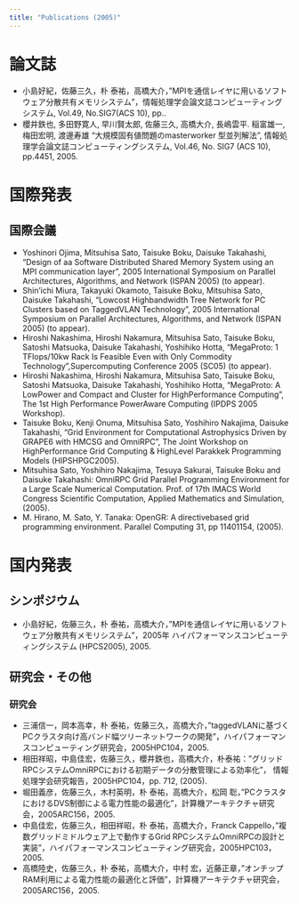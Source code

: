 ```yaml
---
title: "Publications (2005)"
---
```


# 論文誌

- 小島好紀，佐藤三久，朴 泰祐，高橋大介，”MPIを通信レイヤに用いるソフトウェア分散共有メモリシステム”，情報処理学会論文誌コンピューティングシステム, Vol.49, No.SIG7(ACS 10), pp..
- 櫻井鉄也, 多田野寛人, 早川賢太郎, 佐藤三久, 高橋大介, 長嶋雲平. 稲富雄一, 梅田宏明, 渡邊寿雄 “大規模固有値問題のmasterworker 型並列解法”, 情報処理学会論文誌コンピューティングシステム, Vol.46, No. SIG7 (ACS 10), pp.4451, 2005.

# 国際発表

## 国際会議

- Yoshinori Ojima, Mitsuhisa Sato, Taisuke Boku, Daisuke Takahashi, “Design of aa Software Distributed Shared Memory System using an MPI communication layer”, 2005 International Symposium on Parallel Architectures, Algorithms, and Network (ISPAN 2005) (to appear).
- Shin’ichi Miura, Takayuki Okamoto, Taisuke Boku, Mitsuhisa Sato, Daisuke Takahashi, “Lowcost Highbandwidth Tree Network for PC Clusters based on TaggedVLAN Technology”, 2005 International Symposium on Parallel Architectures, Algorithms, and Network (ISPAN 2005) (to appear).
- Hiroshi Nakashima, Hiroshi Nakamura, Mitsuhisa Sato, Taisuke Boku, Satoshi Matsuoka, Daisuke Takahashi, Yoshihiko Hotta, “MegaProto: 1 TFlops/10kw Rack Is Feasible Even with Only Commodity Technology”,Supercomputing Conference 2005 (SC05) (to appear).
- Hiroshi Nakashima, Hiroshi Nakamura, Mitsuhisa Sato, Taisuke Boku, Satoshi Matsuoka, Daisuke Takahashi, Yoshihiko Hotta, “MegaProto: A LowPower and Compact and Cluster for HighPerformance Computing”, The 1st High Performance PowerAware Computing (IPDPS 2005 Workshop).
- Taisuke Boku, Kenji Onuma, Mitsuhisa Sato, Yoshihiro Nakajima, Daisuke Takahashi, “Grid Environment for Computational Astrophysics Driven by GRAPE6 with HMCSG and OmniRPC”, The Joint Workshop on HighPerformance Grid Computing & HighLevel Parakkek Programming Models (HIPSHPGC2005).
- Mitsuhisa Sato, Yoshihiro Nakajima, Tesuya Sakurai, Taisuke Boku and Daisuke Takahashi: OmniRPC Grid Parallel Programming Environment for a Large Scale Numerical Computation. Prof. of 17th IMACS World Congress Scientific Computation, Applied Mathematics and Simulation, (2005).
- M. Hirano, M. Sato, Y. Tanaka: OpenGR: A directivebased grid programming environment. Parallel Computing 31, pp 11401154, (2005).

# 国内発表

## シンポジウム

- 小島好紀，佐藤三久，朴 泰祐，高橋大介，”MPIを通信レイヤに用いるソフトウェア分散共有メモリシステム”，2005年 ハイパフォーマンスコンピューティングシステム (HPCS2005), 2005.

## 研究会・その他

### 研究会

- 三浦信一，岡本高幸，朴 泰祐，佐藤三久，高橋大介，”taggedVLANに基づくPCクラスタ向け高バンド幅ツリーネットワークの開発”，ハイパフォーマンスコンピューティング研究会，2005HPC104，2005.
- 相田祥昭，中島佳宏，佐藤三久，櫻井鉄也，高橋大介，朴泰祐：”グリッドRPCシステムOmniRPCにおける初期データの分散管理による効率化”， 情報処理学会研究報告，2005HPC104，pp. 712, (2005).
- 堀田義彦，佐藤三久，木村英明，朴 泰祐，高橋大介，松岡 聡，”PCクラスタにおけるDVS制御による電力性能の最適化”，計算機アーキテクチャ研究会，2005ARC156，2005.
- 中島佳宏，佐藤三久，相田祥昭，朴 泰祐，高橋大介，Franck Cappello，”複数グリッドミドルウェア上で動作するGrid RPCシステムOmniRPCの設計と実装”，ハイパフォーマンスコンピューティング研究会，2005HPC103，2005.
- 高橋陸史，佐藤三久，朴 泰祐，高橋大介，中村 宏，近藤正章，”オンチップRAM利用による電力性能の最適化と評価”，計算機アーキテクチャ研究会，2005ARC156，2005.
